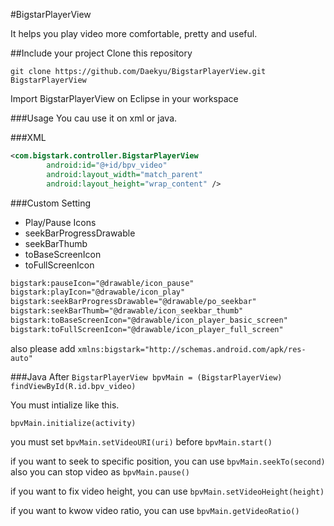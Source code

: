 #BigstarPlayerView

It helps you play video more comfortable, pretty and useful.


##Include your project
Clone this repository

`git clone https://github.com/Daekyu/BigstarPlayerView.git BigstarPlayerView`

Import BigstarPlayerView on Eclipse in your workspace


###Usage
You cau use it on xml or java.


###XML
```xml
<com.bigstark.controller.BigstarPlayerView
        android:id="@+id/bpv_video"
        android:layout_width="match_parent"
        android:layout_height="wrap_content" />
```

###Custom Setting
- Play/Pause Icons
- seekBarProgressDrawable
- seekBarThumb
- toBaseScreenIcon
- toFullScreenIcon

```xml
bigstark:pauseIcon="@drawable/icon_pause"
bigstark:playIcon="@drawable/icon_play"
bigstark:seekBarProgressDrawable="@drawable/po_seekbar"
bigstark:seekBarThumb="@drawable/icon_seekbar_thumb"
bigstark:toBaseScreenIcon="@drawable/icon_player_basic_screen"
bigstark:toFullScreenIcon="@drawable/icon_player_full_screen"
```

also please add `xmlns:bigstark="http://schemas.android.com/apk/res-auto"`


###Java
After `BigstarPlayerView bpvMain = (BigstarPlayerView) findViewById(R.id.bpv_video)`

You must intialize like this.

``bpvMain.initialize(activity)``

you must set `bpvMain.setVideoURI(uri)` before `bpvMain.start()`

if you want to seek to specific position, you can use `bpvMain.seekTo(second)`
also you can stop video as `bpvMain.pause()`

if you want to fix video height, you can use `bpvMain.setVideoHeight(height)`

if you want to kwow video ratio, you can use `bpvMain.getVideoRatio()`


